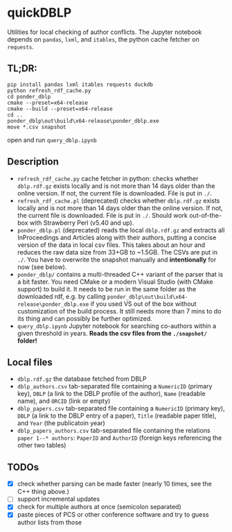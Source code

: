 # quickDBLP

Utilities for local checking of author conflicts. The Jupyter notebook depends on `pandas`, `lxml`, and `itables`, the python cache fetcher on `requests`.

## TL;DR:
```
pip install pandas lxml itables requests duckdb
python refresh_rdf_cache.py
cd ponder_dblp
cmake --preset=x64-release
cmake --build --preset=x64-release
cd ..
ponder_dblp\out\build\x64-release\ponder_dblp.exe
move *.csv snapshot
```
open and run `query_dblp.ipynb`

## Description

- `refresh_rdf_cache.py` cache fetcher in python: checks whether `dblp.rdf.gz` exists locally and is not more than 14 days older than the online version. If not, the current file is downloaded. File is put in `./`.
- `refresh_rdf_cache.pl` (deprecated) checks whether `dblp.rdf.gz` exists locally and is not more than 14 days older than the online version. If not, the current file is downloaded. File is put in `./`. Should work out-of-the-box with Strawberry Perl (v5.40 and up).
- `ponder_dblp.pl` (deprecated) reads the local `dblp.rdf.gz` and extracts all InProceedings and Articles along with their authors, putting a concise version of the data in local csv files. This takes about an hour and reduces the raw data size from 33+GB to ~1.5GB. The CSVs are put in `./`. You have to overwrite the snapshot manually and **intentionally** for now (see below).
- `ponder_dblp/` contains a multi-threaded C++ variant of the parser that is a bit faster. You need CMake or a modern Visual Studio (with CMake support) to build it. It needs to be run in the same folder as the downloaded rdf, e.g. by calling `ponder_dblp\out\build\x64-release\ponder_dblp.exe` if you used VS out of the box without customization of the build process. It still needs more than 7 mins to do its thing and can possibly be further optimized.
- `query_dblp.ipynb` Jupyter notebook for searching co-authors within a given threshold in years. **Reads the csv files from the `./snapshot/` folder!**


## Local files
- `dblp.rdf.gz` the database fetched from DBLP
- `dblp_authors.csv` tab-separated file containing a `NumericID` (primary key), `DBLP` (a link to the DBLP profile of the author), `Name` (readable name), and `ORCID` (link or empty)
- `dblp_papers.csv` tab-separated file containing a `NumericID` (primary key), `DBLP` (a link to the DBLP entry of a paper), `Title` (readable paper title), and `Year` (the publicatoin year)
- `dblp_papers_authors.csv` tab-separated file containing the relations `paper 1--* authors`: `PaperID` and `AuthorID` (foreign keys referencing the other two tables)

## TODOs

- [x] check whether parsing can be made faster (nearly 10 times, see the C++ thing above.)
- [ ] support incremental updates
- [x] check for multiple authors at once (semicolon separated)
- [x] paste pieces of PCS or other conference software and try to guess author lists from those
